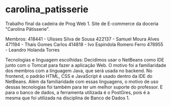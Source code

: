 # carolina_patisserie
Trabalho final da cadeira de Prog Web 1. 
Site de E-commerce da doceria "Carolina Pâtisserie".

Membros:
418441 - Ulisses Silva de Sousa
422137 - Samuel Moura Alves
471194 - Thaís Gomes Carlos
414818 - Ivo Espíndola Romero Ferro
478955 - Leandro Holanda Torres

Tecnologias e linguagem escolhidas:
Decidimos usar o NetBeans como IDE junto com o Tomcat para fazer a aplicação Web. 
O motivo foi a familiaridade dos membros com a linguagem Java, que será usada no backend.
No frontend, o padrão HTML, CSS e JavaScript é usado dentro da IDE do NetBeans.
Além da familiaridade com essas linguagens, o motivo de uso dessas tecnologias foi também para ter um melhor suporte do professor.
E para o banco de dados, a ferramenta utilizada é o PostGres, pois é a mesma que foi utilizada na disciplina de Banco de Dados 1.
